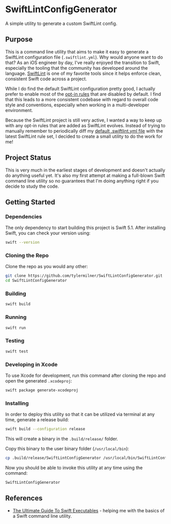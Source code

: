 # SwiftLintConfigGenerator
A simple utility to generate a custom SwiftLint config.

## Purpose

This is a command line utility that aims to make it easy to generate a SwiftLint configuration file (`.swiftlint.yml`). Why would anyone want to do that? As an iOS engineer by day, I've really enjoyed the transition to Swift, especially the tooling that the community has developed around the language. [SwiftLint](https://github.com/realm/SwiftLint) is one of my favorite tools since it helps enforce clean, consistent Swift code across a project.

While I do find the default SwiftLint configuration pretty good, I actually prefer to enable most of the [opt-in rules](https://github.com/realm/SwiftLint#opt-in-rules) that are disabled by default. I find that this leads to a more consistent codebase with regard to overall code style and conventions, especially when working in a multi-developer environment.

Because the SwiftLint project is still very active, I wanted a way to keep up with any opt-in rules that are added as SwiftLint evolves. Instead of trying to manually remember to periodically diff my [default .swiftlint.yml file](https://gist.github.com/tylermilner/f33e33e3b4f23d8c6b2fdd4f87af98a1) with the latest SwiftLint rule set, I decided to create a small utility to do the work for me!

## Project Status

This is very much in the earliest stages of development and doesn't actually do anything useful yet. It's also my first attempt at making a full-blown Swift command line utility so no guarantees that I'm doing anything right if you decide to study the code.

## Getting Started

### Dependencies

The only dependency to start building this project is Swift 5.1. After installing Swift, you can check your version using:

```bash
swift --version
```

### Cloning the Repo

Clone the repo as you would any other:

```bash
git clone https://github.com/tylermilner/SwiftLintConfigGenerator.git
cd SwiftLintConfigGenerator
```

### Building

```bash
swift build
```

### Running

```bash
swift run
```

### Testing

```bash
swift test
```

### Developing in Xcode

To use Xcode for development, run this command after cloning the repo and open the generated `.xcodeproj`:

```bash
swift package generate-xcodeproj
```

### Installing

In order to deploy this utility so that it can be utilized via terminal at any time, generate a release build:

```bash
swift build --configuration release
```

This will create a binary in the `.build/release/` folder.

Copy this binary to the user binary folder (`/usr/local/bin`):

```bash
cp .build/release/SwiftLintConfigGenerator /usr/local/bin/SwiftLintConfigGenerator
```

Now you should be able to invoke this utility at any time using the command:

```bash
SwiftLintConfigGenerator
```

## References

- [The Ultimate Guide To Swift Executables](https://www.fivestars.blog//code/ultimate-guide-swift-executables.html) - helping me with the basics of a Swift command line utility.
